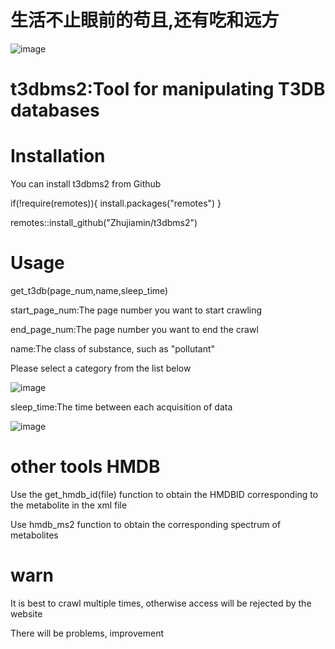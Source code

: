 #                   生活不止眼前的苟且,还有吃和远方

![image](https://user-images.githubusercontent.com/93595586/196358703-6e844094-03e0-44db-803a-5e039d6b761c.png)


# t3dbms2:Tool for manipulating T3DB databases
# Installation
You can install t3dbms2 from Github

if(!require(remotes)){
install.packages("remotes")
}

remotes::install_github("Zhujiamin/t3dbms2")

# Usage
get_t3db(page_num,name,sleep_time)

start_page_num:The page number you want to start crawling

end_page_num:The page number you want to end the crawl

name:The class of substance, such as "pollutant"

Please select a category from the list below

![image](https://user-images.githubusercontent.com/93595586/196375621-2c955dad-aa7a-463e-b4d9-9b87fed3e442.png)

sleep_time:The time between each acquisition of data

![image](https://user-images.githubusercontent.com/93595586/196357074-4fee4e08-b667-451f-9cb5-5b90cbc4cc04.png)

# other tools HMDB
Use the get_hmdb_id(file) function to obtain the HMDBID corresponding to the metabolite in the xml file

Use hmdb_ms2 function to obtain the corresponding spectrum of metabolites

# warn
It is best to crawl multiple times, otherwise access will be rejected by the website

There will be problems, improvement



